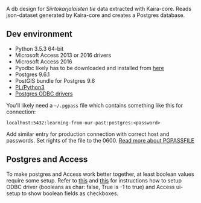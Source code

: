 A db design for *Siirtokarjalaisten tie* data extracted with Kaira-core. Reads json-dataset generated by Kaira-core and creates
a Postgres database.

## Dev environment
* Python 3.5.3 64-bit
* Microsoft Access 2013 or 2016 drivers
* Microsoft Access 2016
* Pyodbc likely has to be downloaded and installed from [here](http://www.lfd.uci.edu/~gohlke/pythonlibs/#pyodbc)
* Postgres 9.6.1
* PostGIS bundle for Postgres 9.6
* [PL/Python3](https://www.postgresql.org/docs/9.6/static/plpython.html)
* [Postgres ODBC drivers](https://www.postgresql.org/ftp/odbc/versions/) 


You'll likely need a `~/.pgpass` file which contains something like this for connection:
```
localhost:5432:learning-from-our-past:postgres:<password>
```

Add similar entry for production connection with correct host and passwords. Set rights of the file to the
0600. [Read more about PGPASSFILE ](https://www.postgresql.org/docs/9.6/static/libpq-pgpass.html)

## Postgres and Access
To make postgres and Access work better together, at least boolean values require some setup. Refer
to [this](http://www.postgresonline.com/journal/archives/24-Using-MS-Access-with-PostgreSQL.html) and [this](http://bahut.alma.ch/2006/04/access-odbc-postgresql-boolean-mess.html) for instructions
how to setup ODBC driver (booleans as char: false, True is -1 to true) and Access ui-setup to show boolean fields as checkboxes.
